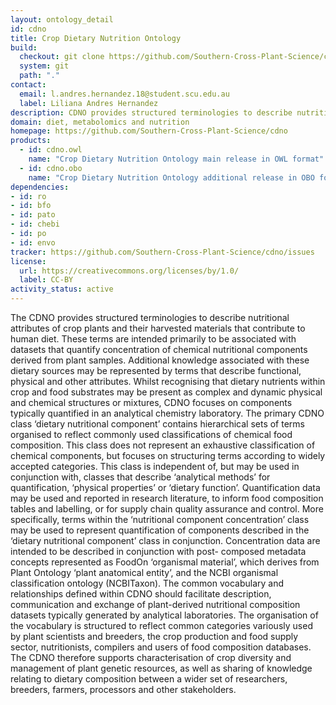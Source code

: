 ```yaml
---
layout: ontology_detail
id: cdno
title: Crop Dietary Nutrition Ontology
build:
  checkout: git clone https://github.com/Southern-Cross-Plant-Science/cdno.git
  system: git
  path: "."
contact:
  email: l.andres.hernandez.18@student.scu.edu.au
  label: Liliana Andres Hernandez
description: CDNO provides structured terminologies to describe nutritional attributes of crop plants and their harvested materials that contribute to human diet. 
domain: diet, metabolomics and nutrition
homepage: https://github.com/Southern-Cross-Plant-Science/cdno
products:
  - id: cdno.owl
    name: "Crop Dietary Nutrition Ontology main release in OWL format"
  - id: cdno.obo
    name: "Crop Dietary Nutrition Ontology additional release in OBO format"
dependencies:
- id: ro
- id: bfo
- id: pato
- id: chebi
- id: po
- id: envo
tracker: https://github.com/Southern-Cross-Plant-Science/cdno/issues
license:
  url: https://creativecommons.org/licenses/by/1.0/
  label: CC-BY
activity_status: active
---
```


The CDNO provides structured terminologies to describe nutritional attributes of crop plants and their harvested materials that contribute to human diet. These terms are intended primarily to be associated with datasets that quantify concentration of chemical nutritional components derived from plant samples. Additional knowledge associated with these dietary sources may be represented by terms that describe functional, physical and other attributes. Whilst recognising that dietary nutrients within crop and food substrates may be present as complex and dynamic physical and chemical structures or mixtures, CDNO focuses on components typically quantified in an analytical chemistry laboratory. The primary CDNO class ‘dietary nutritional component’ contains hierarchical sets of terms organised to reflect commonly used classifications of chemical food composition. This class does not represent an exhaustive classification of chemical components, but focuses on structuring terms according to widely accepted categories. This class is independent of, but may be used in conjunction with, classes that describe ‘analytical methods’ for quantification, ‘physical properties’ or ‘dietary function’. Quantification data may be used and reported in research literature, to inform food composition tables and labelling, or for supply chain quality assurance and control. More specifically, terms within the ‘nutritional component concentration’ class may be used to represent quantification of components described in the ‘dietary nutritional component’ class in conjunction. Concentration data are intended to be described in conjunction with post- composed metadata concepts represented as FoodOn ‘organismal material’, which derives from Plant Ontology ‘plant anatomical entity’, and the NCBI organismal classification ontology (NCBITaxon).
The common vocabulary and relationships defined within CDNO should facilitate description, communication and exchange of plant-derived nutritional composition datasets typically generated by analytical laboratories. The organisation of the vocabulary is structured to reflect common categories variously used by plant scientists and breeders, the crop production and food supply sector, nutritionists, compilers and users of food composition databases. The CDNO therefore supports characterisation of crop diversity and management of plant genetic resources, as well as sharing of knowledge relating to dietary composition between a wider set of researchers, breeders, farmers, processors and other stakeholders.



